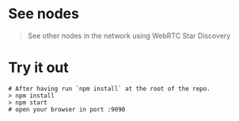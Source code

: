 # See nodes

> See other nodes in the network using WebRTC Star Discovery

# Try it out

```
# After having run `npm install` at the root of the repo.
> npm install
> npm start
# open your browser in port :9090
```
